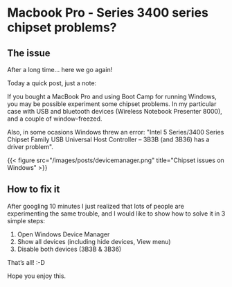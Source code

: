 # Macbook Pro - Series 3400 series chipset problems?


## The issue

After a long time... here we go again!

Today a quick post, just a note:

If you bought a MacBook Pro and using Boot Camp for running Windows, you may be possible experiment some chipset problems. In my particular case with USB and bluetooth devices (Wireless Notebook Presenter 8000), and a couple of window-freezed.

Also, in some ocasions Windows threw an error: "Intel 5 Series/3400 Series Chipset Family USB Universal Host Controller – 3B3B (and 3B36) has a driver problem".

{{< figure src="/images/posts/devicemanager.png" title="Chipset issues on Windows" >}}

## How to fix it

After googling 10 minutes I just realized that lots of people are experimenting the same trouble, and I would like to show how to solve it in 3 simple steps:

1. Open Windows Device Manager
2. Show all devices (including hide devices, View menu)
3. Disable both devices (3B3B & 3B36)

That’s all! :-D

Hope you enjoy this.
